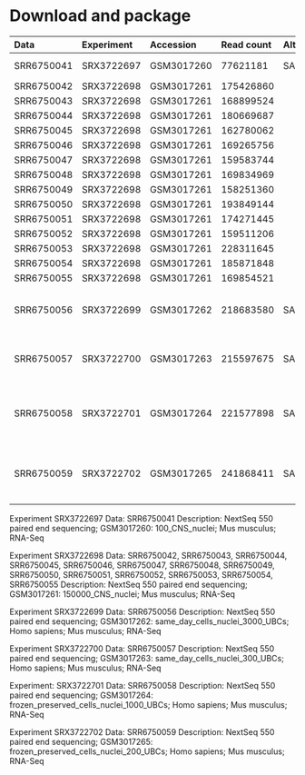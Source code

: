 # Download and package

| Data       | Experiment | Accession  | Read count| Alt ID       | Bitmap      | Description                           |
| :--------- | :--------- | :--------- | :-------- | :----------  | :---------- | :------------------------------------ |
| SRR6750041 | SRX3722697 | GSM3017260 | 77621181  | SAMN08567263 |             | MM 100 CNS nuclei                     |
| SRR6750042 | SRX3722698 | GSM3017261 | 175426860 |              |             |                                       |
| SRR6750043 | SRX3722698 | GSM3017261 | 168899524 |              |             |                                       |
| SRR6750044 | SRX3722698 | GSM3017261 | 180669687 |              |             |                                       |
| SRR6750045 | SRX3722698 | GSM3017261 | 162780062 |              |             |                                       |
| SRR6750046 | SRX3722698 | GSM3017261 | 169265756 |              |             |                                       |
| SRR6750047 | SRX3722698 | GSM3017261 | 159583744 |              |             |                                       |
| SRR6750048 | SRX3722698 | GSM3017261 | 169834969 |              |             |                                       |
| SRR6750049 | SRX3722698 | GSM3017261 | 158251360 |              |             |                                       |
| SRR6750050 | SRX3722698 | GSM3017261 | 193849144 |              |             |                                       |
| SRR6750051 | SRX3722698 | GSM3017261 | 174271445 |              |             |                                       |
| SRR6750052 | SRX3722698 | GSM3017261 | 159511206 |              |             |                                       |
| SRR6750053 | SRX3722698 | GSM3017261 | 228311645 |              |             |                                       |
| SRR6750054 | SRX3722698 | GSM3017261 | 185871848 |              |             |                                       |
| SRR6750055 | SRX3722698 | GSM3017261 | 169854521 |              |             |                                       |
| SRR6750056 | SRX3722699 | GSM3017262 | 218683580 | SAMN08567261 |             | HS/MM same day cells nuclei 3000 UBCs |
| SRR6750057 | SRX3722700 | GSM3017263 | 215597675 | SAMN08567260 |             | HS/MM same day cells nuclei 300 UBCs  |
| SRR6750058 | SRX3722701 | GSM3017264 | 221577898 | SAMN08567259 |             | HS/MM frozen preserved cells nuclei 1000 UBCs |
| SRR6750059 | SRX3722702 | GSM3017265 | 241868411 | SAMN08567264 |             | HS/MM frozen preserved cells nuclei 200 UBCs |

Experiment SRX3722697
Data: SRR6750041
Description: NextSeq 550 paired end sequencing; GSM3017260: 100_CNS_nuclei; Mus musculus; RNA-Seq

Experiment SRX3722698
Data: SRR6750042, SRR6750043, SRR6750044, SRR6750045, SRR6750046, SRR6750047, SRR6750048, SRR6750049, SRR6750050, SRR6750051, SRR6750052, SRR6750053, SRR6750054, SRR6750055
Description: NextSeq 550 paired end sequencing; GSM3017261: 150000_CNS_nuclei; Mus musculus; RNA-Seq

Experiment SRX3722699
Data: SRR6750056
Description: NextSeq 550 paired end sequencing; GSM3017262: same_day_cells_nuclei_3000_UBCs; Homo sapiens; Mus musculus; RNA-Seq

Experiment SRX3722700
Data: SRR6750057
Description: NextSeq 550 paired end sequencing; GSM3017263: same_day_cells_nuclei_300_UBCs; Homo sapiens; Mus musculus; RNA-Seq

Experiment: SRX3722701
Data: SRR6750058
Description: NextSeq 550 paired end sequencing; GSM3017264: frozen_preserved_cells_nuclei_1000_UBCs; Homo sapiens; Mus musculus; RNA-Seq

Experiment SRX3722702
Data: SRR6750059
Description: NextSeq 550 paired end sequencing; GSM3017265: frozen_preserved_cells_nuclei_200_UBCs; Homo sapiens; Mus musculus; RNA-Seq
